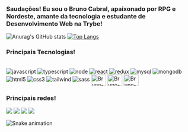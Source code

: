 ### Saudações! Eu sou o Bruno Cabral, apaixonado por RPG e Nordeste, amante da tecnologia e estudante de Desenvolvimento Web na Trybe!

![Anurag's GitHub stats](https://github-readme-stats.vercel.app/api?username=brunoCabralSilva&show_icons=true&theme=dracula) [![Top Langs](https://github-readme-stats.vercel.app/api/top-langs/?username=brunoCabralSilva&theme=dracula&layout=compact)](https://github.com/brunoCabralSilva/github-readme-stats)


### Principais Tecnologias!

<div style="display: inline_block"><br>
  <img src="https://img.shields.io/badge/JavaScript-323330?style=for-the-badge&logo=javascript&logoColor=F7DF1E" alt="javascript" />
  <img src="https://img.shields.io/badge/TypeScript-007ACC?style=for-the-badge&logo=typescript&logoColor=white" alt="typescript" />
  <img src="https://img.shields.io/badge/Node.js-43853D?style=for-the-badge&logo=node.js&logoColor=white" alt="node" />
  <img src="https://img.shields.io/badge/React-20232A?style=for-the-badge&logo=react&logoColor=61DAFB" alt="react" />
  <img src="https://img.shields.io/badge/Redux-593D88?style=for-the-badge&logo=redux&logoColor=white" alt="redux" />
  <img src="https://img.shields.io/badge/MySQL-00000F?style=for-the-badge&logo=mysql&logoColor=white" alt="mysql" />
  <img src="https://img.shields.io/badge/MongoDB-4EA94B?style=for-the-badge&logo=mongodb&logoColor=white" alt="mongodb" />
  <img src="https://img.shields.io/badge/HTML5-E34F26?style=for-the-badge&logo=html5&logoColor=white" alt="html5" />
  <img src="https://img.shields.io/badge/CSS3-1572B6?style=for-the-badge&logo=css3&logoColor=white" alt="css3" />  
  <img src="https://img.shields.io/badge/Tailwind_CSS-38B2AC?style=for-the-badge&logo=tailwind-css&logoColor=white" alt="tailwind" />
  <img src="https://img.shields.io/badge/Sass-CC6699?style=for-the-badge&logo=sass&logoColor=white" alt="sass" />        

  <img align="center" alt="Bruno-Jest" height="30" width="40" src="https://cdn.jsdelivr.net/gh/devicons/devicon/icons/jest/jest-plain.svg" />
  <img align="center" alt="Bruno-Docker" height="30" width="40" src="https://cdn.jsdelivr.net/gh/devicons/devicon/icons/docker/docker-plain.svg" />
  <img align="center" alt="Bruno-Sequelize" height="30" width="40" src="https://cdn.jsdelivr.net/gh/devicons/devicon/icons/sequelize/sequelize-original.svg" />
                   
</div>
  
  ### Principais redes!
 
<div> 
  <a href="https://www.youtube.com/c/GarouNordeste" target="_blank"><img src="https://img.shields.io/badge/YouTube-FF0000?style=for-the-badge&logo=youtube&logoColor=white" target="_blank"></a>
  <a href="https://www.instagram.com/ga.bryell/" target="_blank"><img src="https://img.shields.io/badge/-Instagram-%23E4405F?style=for-the-badge&logo=instagram&logoColor=white" target="_blank"></a>
  <a href = "mailto:bruno.cabral.silva2018@gmail.com"><img src="https://img.shields.io/badge/-Gmail-%23333?style=for-the-badge&logo=gmail&logoColor=white" target="_blank"></a>
  <a href="https://www.linkedin.com/in/bruno-cabral-336076228/" target="_blank"><img src="https://img.shields.io/badge/-LinkedIn-%230077B5?style=for-the-badge&logo=linkedin&logoColor=white" target="_blank"></a> 
 
 
</div>

  ![Snake animation](https://github.com/brunoCabralSilva/brunoCabralSilva/blob/output/github-contribution-grid-snake.svg)